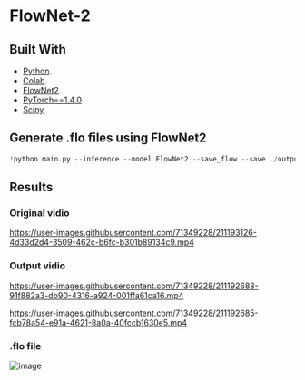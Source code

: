 # FlowNet-2

## Built With

* [Python](https://www.python.org/).
* [Colab](https://colab.research.google.com/).
* [FlowNet2](https://drive.google.com/file/d/1hF8vS6YeHkx3j2pfCeQqqZGwA_PJq_Da/view).
* [PyTorch==1.4.0](https://pytorch.org/)
* [Scipy](https://docs.scipy.org/doc/scipy/).

## Generate .flo files using FlowNet2
```Python
!python main.py --inference --model FlowNet2 --save_flow --save ./output --inference_dataset ImagesFromFolder --inference_dataset_root ./frames/ --resume ./Flow.tar
```

## Results 
### Original vidio
https://user-images.githubusercontent.com/71349228/211193126-4d33d2d4-3509-462c-b6fc-b301b89134c9.mp4

### Output vidio
https://user-images.githubusercontent.com/71349228/211192688-91f882a3-db90-4316-a924-001ffa61ca16.mp4

https://user-images.githubusercontent.com/71349228/211192685-fcb78a54-e91a-4621-8a0a-40fccb1630e5.mp4

### .flo file 
 
![image](https://user-images.githubusercontent.com/71349228/211192880-032b3892-4035-44fe-90e3-f4a9f8c5b8f9.png)















